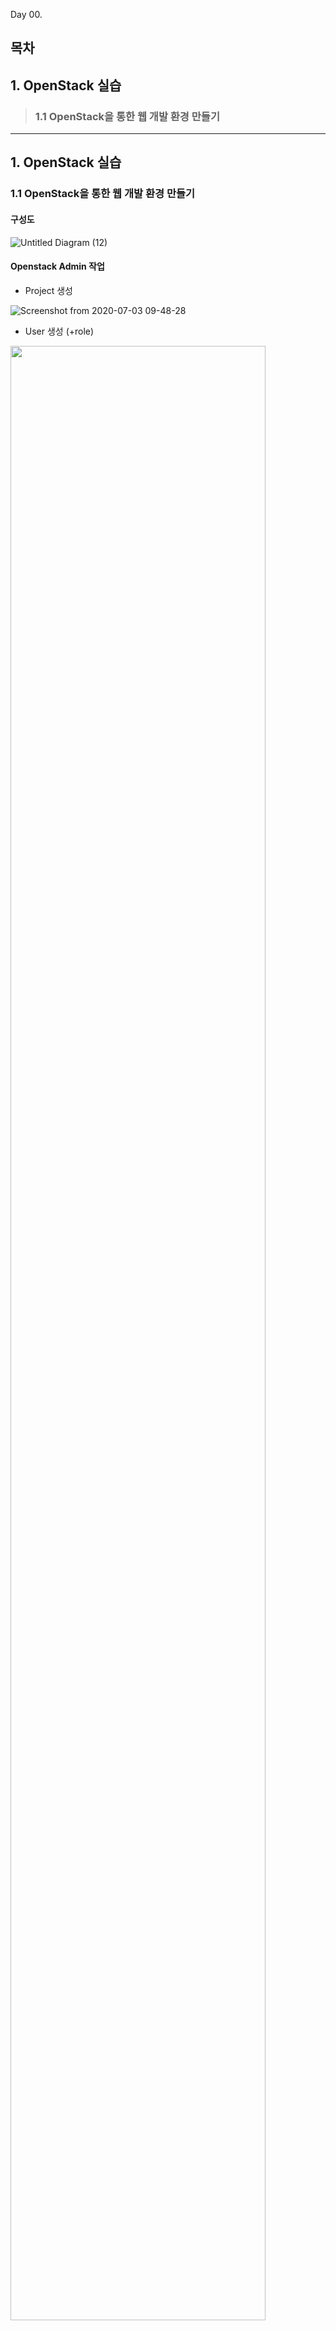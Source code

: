 Day 00.

## 목차
 
## 1. OpenStack 실습

> ### 1.1 OpenStack을 통한 웹 개발 환경 만들기


------------
 
## 1. OpenStack 실습


### 1.1 OpenStack을 통한 웹 개발 환경 만들기


#### 구성도


![Untitled Diagram (12)](https://user-images.githubusercontent.com/56064985/86433616-30a19180-bd36-11ea-9646-33f7793a49cd.png)




#### Openstack Admin 작업

* Project 생성


![Screenshot from 2020-07-03 09-48-28](https://user-images.githubusercontent.com/56064985/86422992-a5b29e00-bd19-11ea-96b5-7f953b5c8c46.png)


* User 생성 (+role)


<img src="https://user-images.githubusercontent.com/56064985/86195167-46bf1e80-bb8b-11ea-8935-7774f548f128.png" width="90%"></img>



* Flavor 생성


![Screenshot from 2020-07-03 09-50-07](https://user-images.githubusercontent.com/56064985/86422996-a9462500-bd19-11ea-9a82-7e8fdd3b5f24.png)



* Image (Public) 생성


![Screenshot from 2020-07-03 09-52-28](https://user-images.githubusercontent.com/56064985/86422998-aba87f00-bd19-11ea-8cfb-6c77c2971e5e.png)


* External Network 생성


![Screenshot from 2020-07-03 09-55-08](https://user-images.githubusercontent.com/56064985/86423006-b06d3300-bd19-11ea-93a0-75b411525fb2.png)


![Screenshot from 2020-07-03 09-55-13](https://user-images.githubusercontent.com/56064985/86423008-b19e6000-bd19-11ea-879a-86335a9eccea.png)


<img src="https://user-images.githubusercontent.com/56064985/86197694-e337ef80-bb90-11ea-8a0d-931386c5691d.png" width="90%"></img>


#### Openstack user 작업

* Interal Network 생성


![Screenshot from 2020-07-03 09-56-30](https://user-images.githubusercontent.com/56064985/86423011-b4995080-bd19-11ea-807c-cc7e1bd2faa7.png)


![Screenshot from 2020-07-03 09-56-53](https://user-images.githubusercontent.com/56064985/86423022-b8c56e00-bd19-11ea-88b6-a0b2caaa295a.png)


<img src="https://user-images.githubusercontent.com/56064985/86198066-c354fb80-bb91-11ea-8926-45cdf8eab27b.png" width="90%"></img>


* Router 생성


![Screenshot from 2020-07-03 09-57-58](https://user-images.githubusercontent.com/56064985/86423030-bc58f500-bd19-11ea-83a0-6cfa3c27f0da.png)


![Screenshot from 2020-07-03 09-58-17](https://user-images.githubusercontent.com/56064985/86423037-bf53e580-bd19-11ea-9118-76a73d14aedf.png)


* Security Group 생성


![Screenshot from 2020-07-03 10-00-36](https://user-images.githubusercontent.com/56064985/86423039-c0851280-bd19-11ea-891f-62133dc50cf6.png)


* Floating IP 생성


![Screenshot from 2020-07-03 10-00-56](https://user-images.githubusercontent.com/56064985/86423043-c1b63f80-bd19-11ea-9dbc-d0df58e981d7.png)


* Key pair 생성



![Screenshot from 2020-07-03 10-03-01](https://user-images.githubusercontent.com/56064985/86423061-c975e400-bd19-11ea-80ee-005cf18545b1.png)



* Intance 생성
> * WEB


![Screenshot from 2020-07-03 10-01-34](https://user-images.githubusercontent.com/56064985/86423045-c2e76c80-bd19-11ea-84ac-326bda49f203.png)


![Screenshot from 2020-07-03 10-01-42](https://user-images.githubusercontent.com/56064985/86423048-c4189980-bd19-11ea-8b73-f9cb01cd2fe3.png)


![Screenshot from 2020-07-03 10-01-54](https://user-images.githubusercontent.com/56064985/86423052-c549c680-bd19-11ea-9866-c06bf9f12230.png)



![Screenshot from 2020-07-03 10-02-44](https://user-images.githubusercontent.com/56064985/86423059-c844b700-bd19-11ea-96c5-afc1811c3e17.png)


> * DB


![Screenshot from 2020-07-03 10-03-23](https://user-images.githubusercontent.com/56064985/86423064-cb3fa780-bd19-11ea-9d64-183a470d8d94.png)


![Screenshot from 2020-07-03 10-03-33](https://user-images.githubusercontent.com/56064985/86423066-cbd83e00-bd19-11ea-8f53-da07cf34c87c.png)


![Screenshot from 2020-07-03 10-03-39](https://user-images.githubusercontent.com/56064985/86423071-cd096b00-bd19-11ea-8a73-ebbd6ef48dda.png)


![Screenshot from 2020-07-03 10-03-49](https://user-images.githubusercontent.com/56064985/86423078-ced32e80-bd19-11ea-8776-5e21e0f94462.png)


![Screenshot from 2020-07-03 10-03-55](https://user-images.githubusercontent.com/56064985/86423082-d0045b80-bd19-11ea-84d0-d955a8c8a2ef.png)


* Volume 생성


![Screenshot from 2020-07-03 10-04-36](https://user-images.githubusercontent.com/56064985/86423085-d1358880-bd19-11ea-92e1-4d1604fe17e9.png)


* Volume Attach


![Screenshot from 2020-07-03 10-06-19](https://user-images.githubusercontent.com/56064985/86423089-d266b580-bd19-11ea-9938-0a34a1efd174.png)


![Screenshot from 2020-07-03 10-08-07](https://user-images.githubusercontent.com/56064985/86423092-d397e280-bd19-11ea-834e-be8a0795569c.png)




#### Web Server 작업

* Webvol 마운트
```
# mkfs.xfs /dev/vdc
# mkdir -p /var/www/
# vi /etc/fstab
/dev/vdc /var/www xfs defaults 0 0

:wq!
# mount -a

```


* httpd 패키지 설치
```
# yum install httpd
# firewall-cmd --add-service=http --permanent
success
# firewall-cmd --reload
success
# systemctl enable httpd
# systemctl start httpd
```

* php 설치(php 7.2 이상만 지원 가능)
```
# rpm -qa |grep php  // 기존 패키지 확인
# yum install epel-release
# rpm -Uvh https://mirror.webtatic.com/yum/el7/webtatic-release.rpm
# yum install mod_php72w php72w-cli
# yum install php72w-bcmath php72w-gd php72w-mbstring php72w-mysqlnd php72w-pear php72w-xml php72w-xmlrpc php72w-process

```


* 워드프레스 패키지 설치
```
# yum install wget
# wget "http://wordpress.org/latest.tar.gz"
# tar -xvzf latest.tar.gz -C /var/www/html
# chown -R apache: /var/www/html/wordpress

```


* selinux off
```

# setenforce 0

```


* 워드프레스와 데이터베이스 서버 연결
```
# cd /var/www/html/wordpress
# cp ./wp-config-sample.php ./wp-config.php
# vi ./wp-config.php
...

// ** MySQL settings - You can get this info from your web host ** //
/** The name of the database for WordPress */
define( 'DB_NAME', 'wordpress' );   // wordpress DB 이름 기입

/** MySQL database username */
define( 'DB_USER', 'wordadmin' );   // wordpress 관리 계정 기입

/** MySQL database password */
define( 'DB_PASSWORD', 'toor' );   // wordpress 관리 계정 패스워드 기입

/** MySQL hostname */
define( 'DB_HOST', '172.16.0.17' );   // DB 서버 주소 기입

...

:wq!
```


#### DB Server 작업

* DBvol 마운트
```
# mkfs.xfs /dev/vdc
# mkdir -p /var/lib/mysql
# vi /etc/fstab
/dev/vdc /var/lib/mysql xfs defaults 0 0

:wq!
# mount -a

```

* selinux off
```

# setenforce 0

```


* database 설치(mariadb 10 이상만 지원 가능)
```
# rpm -qa |grep mariadb  // 기존 패키지 확인
# cd /etc/yum.repe.d/
# vi CentOS-Base.repo

...

//  가장 하단에 추가
# MariaDB 10.4 CentOS repository list - created 2020-06-09 01:25 UTC
# http://downloads.mariadb.org/mariadb/repositories/
[mariadb]
name = MariaDB
baseurl = http://yum.mariadb.org/10.4/centos7-amd64
gpgkey=https://yum.mariadb.org/RPM-GPG-KEY-MariaDB
gpgcheck=1

...

:wq!

# yum install MariaDB-server MariaDB-client
# systemctl enable mariadb
# systemctl start mariadb


```

* 신규 DB 추가 및 사용자 권한 부여 
```
# mysql -u root -p
MariaDB [(none)]> create database wordpress default CHARACTER SET UTF8;
MariaDB [(none)]> use wordpress;
MariaDB [(wordpress)]> create user 'wordadmin'@'%' identified by 'toor';  // 
MariaDB [(none)]> grant all privileges on wordpress.* to wordadmin;
MariaDB [(none)]> flush privileges;   // refresh

```


